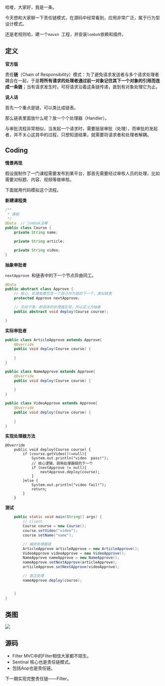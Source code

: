 哈喽，大家好，我是一条。

今天想和大家聊一下责任链模式，在源码中经常看到，应用非常广泛，属于行为型设计模式。

还是老规则哈，建一个`maven `工程，并安装`lombok`依赖和插件。

## 定义

**官方版**

责任**链**（Chain of Responsibility）模式：为了避免请求发送者与多个请求处理者耦合在一起，于是**将所有请求的处理者通过前一对象记住其下一个对象的引用而连成一条链**；当有请求发生时，可将请求沿着这条链传递，直到有对象处理它为止。

**说人话**

首先一个重点是链，可以类比成链表。

那么链表里面放什么呢？放一个个处理器（Handler）。

与审批流程非常相似，当发起一个请求时，需要层层审批（处理），而审批的发起者，并不关心这其中的过程，只想知道结果，就需要将请求者和处理者解耦。

## Coding

**情景再现**

假设我制作了一门课程需要发布到某平台，那首先需要经过审核人员的处理，比如需要对标题、内容、视频等做审核。

下面就用代码模拟这个流程。

**新建课程类**

```java
/**
 * 课程
 */
@Data  // lombok注解
public class Course {
    private String name;

    private String article;

    private String video;
}
```

**抽象审批者**

`nextApprove `和链表中的下一个节点异曲同工。

```java
@Data
public abstract class Approve {
    // 核心，处理类要包含一个自己作为链的下一个，类似链表
    protected Approve nextApprove;

    // 交给子类，即具体的处理器实现，所以定义为抽象
    public abstract void deploy(Course course);

}
```

**实际审批者**

```java
public class ArticleApprove extends Approve{
    @Override
    public void deploy(Course course) {
        
    }
}

public class NameApprove extends Approve{
    @Override
    public void deploy(Course course) {
        
    }
}

public class VideoApprove extends Approve{
    @Override
    public void deploy(Course course) {
       
    }
}
```

**实现处理器方法**

```jade
@Override
    public void deploy(Course course) {
        if (course.getVideo()!=null){
            System.out.println("video  pass!");
            // 核心逻辑，调用处理器链的下一个
            if (nextApprove != null){
                nextApprove.deploy(course);
            }
        }else {
            System.out.println("video fail!");
            return;
        }
    }
```
**测试**

```java
    public static void main(String[] args) {
        // client
        Course course = new Course();
        course.setVideo("video");
        course.setName("name");

        // 编排处理器链
        ArticleApprove articleApprove = new ArticleApprove();
        VideoApprove videoApprove = new VideoApprove();
        NameApprove nameApprove = new NameApprove();
        nameApprove.setNextApprove(articleApprove);
        articleApprove.setNextApprove(videoApprove);

        // 真正处理
        nameApprove.deploy(course);


    }
}
```

## 类图

![](https://yitiaoit.oss-cn-beijing.aliyuncs.com/img/image-20220607163404000.png)

## 源码

- Filter MVC中的Filter相信大家都不陌生。
- Sentinal 核心也是责任链模式。
- 包括Aop也是责任链。

下一期实现完整责任链——Filter。
